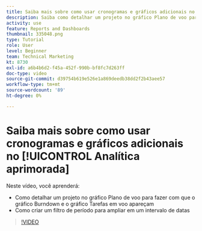```yaml
---
title: Saiba mais sobre como usar cronogramas e gráficos adicionais no [!UICONTROL Analítica aprimorada]
description: Saiba como detalhar um projeto no gráfico Plano de voo para fazer com que o gráfico Burndown e o gráfico Tarefas em voo apareçam no Workfront.
activity: use
feature: Reports and Dashboards
thumbnail: 335048.png
type: Tutorial
role: User
level: Beginner
team: Technical Marketing
kt: 8730
exl-id: a6b4b6d2-f45a-452f-990b-bf8fc7d263ff
doc-type: video
source-git-commit: d39754b619e526e1a869deedb38dd2f2b43aee57
workflow-type: tm+mt
source-wordcount: '89'
ht-degree: 0%

---
```


# Saiba mais sobre como usar cronogramas e gráficos adicionais no [!UICONTROL Analítica aprimorada]

Neste vídeo, você aprenderá:

* Como detalhar um projeto no gráfico Plano de voo para fazer com que o gráfico Burndown e o gráfico Tarefas em voo apareçam
* Como criar um filtro de período para ampliar em um intervalo de datas

>[!VIDEO](https://video.tv.adobe.com/v/335048/?quality=12)
